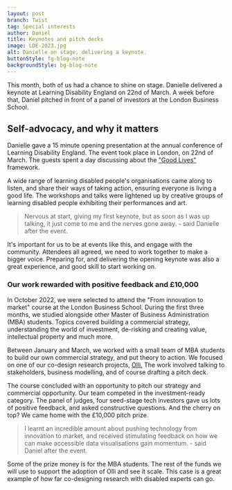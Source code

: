 ```yaml
---
layout: post
branch: Twist
tag: Special interests
author: Daniel
title: Keynotes and pitch decks
image: LDE-2023.jpg
alt: Danielle on stage, delivering a keynote.
buttonStyle: fg-blog-note
backgroundStyle: bg-blog-note
---
```


This month, both of us had a chance to shine on stage.
Danielle delivered a keynote at Learning Disability England on 22nd of March.
A week before that, Daniel pitched in front of a panel of investors at the London Business School.
<!-- excerpt-end -->

## Self-advocacy, and why it matters

Danielle gave a 15 minute opening presentation at the annual conference of Learning Disability England.
The event took place in London, on 22nd of March.
The guests spent a day discussing about the ["Good Lives"](https://www.learningdisabilityengland.org.uk/what-members-are-saying-and-doing/good-lives-building-change-together/) framework.

A wide range of learning disabled people's organisations came along to listen, and share their ways of taking action, ensuring everyone is living a good life.
The workshops and talks were lightened up by  creative groups of learning disabled people exhibiting their performances and art.

> Nervous at start, giving my first keynote, but as soon as I was up talking, it just come to me and the nerves gone away. - said Danielle after the event.

It's important for us to be at events like this, and engage with the community.
Attendees all agreed, we need to work together to make a bigger voice.
Preparing for, and delivering the opening keynote was also a great experience, and good skill to start working on.

### Our work rewarded with positive feedback and £10,000

In October 2022, we were selected to attend the "From innovation to market" course at the London Business School.
During the first three months, we studied alongside other Master of Business Administration (MBA) students.
Topics covered building a commercial strategy, understanding the world of investment, de-risking and creating value, intellectual property and much more.

Between January and March, we worked with a small team of MBA students to build our own commercial strategy, and put theory to action.
We focused on one of our co-design research projects, [Olli.](https://mitvis.github.io/olli/)
The work involved talking to stakeholders, business modelling, and of course drafting a pitch deck.

The course concluded with an opportunity to pitch our strategy and commercial opportunity.
Our team competed in the investment-ready category.
The panel of judges, four seed-stage tech investors gave us lots of positive feedback, and asked constructive questions.
And the cherry on top? We came home with the £10,000 pitch prize.

> I learnt an incredible amount about pushing technology from innovation to market, and received stimulating feedback on how we can make accessible data visualisations gain momentum. - said Daniel after the event.

Some of the prize money is for the MBA students.
The rest of the funds we will use to support the adoption of Olli and see it scale.
This case is a great example of how far co-designing research with disabled experts can go.